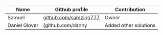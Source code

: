 | Name             | Github profile                                         | Contribution          |
|------------------|--------------------------------------------------------|-----------------------|
| Samuel           | [github.com/samzing777](https://github.com/samzing777) | Owner                 |
| Daniel Glover    | [github.com/danny                                      | Added other solutions |

